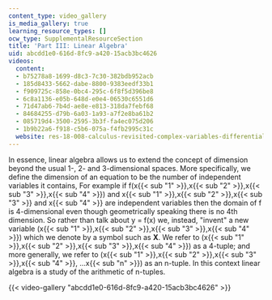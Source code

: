 ```yaml
---
content_type: video_gallery
is_media_gallery: true
learning_resource_types: []
ocw_type: SupplementalResourceSection
title: 'Part III: Linear Algebra'
uid: abcdd1e0-616d-8fc9-a420-15acb3bc4626
videos:
  content:
  - b75278a8-1699-d8c3-7c30-382bdb952acb
  - 185d8433-5662-dabe-8800-9383eedf33b1
  - f909725c-858e-0bc4-295c-6f8f5d396be8
  - 6c8a1136-e05b-648d-e0e4-06530c6551d6
  - 71d47ab6-7b4d-ae8e-e813-318da7febf68
  - 84684255-d79b-6a03-1a93-a7f2e8ba61b2
  - 085719d4-3500-2595-3b3f-fa4ec075d206
  - 1b9b22a6-f918-c5b6-075a-f4fb2995c31c
  website: res-18-008-calculus-revisited-complex-variables-differential-equations-and-linear-algebra-fall-2011
---
```


In essence, linear algebra allows us to extend the concept of dimension beyond the usual 1-, 2- and 3-dimensional spaces. More specifically, we define the dimension of an equation to be the number of independent variables it contains, For example if f(x{{< sub "1" >}},x{{< sub "2" >}},x{{< sub "3" >}},x{{< sub "4" >}}) and x{{< sub "1" >}},x{{< sub "2" >}},x{{< sub "3" >}} and x{{< sub "4" >}} are independent variables then the domain of f is 4-dimensional even though geometrically speaking there is no 4th dimension. So rather than talk about y = f(x) we, instead, "invent" a new variable (x{{< sub "1" >}},x{{< sub "2" >}},x{{< sub "3" >}},x{{< sub "4" >}}) which we denote by a symbol such as **X**. We refer to (x{{< sub "1" >}},x{{< sub "2" >}},x{{< sub "3" >}},x{{< sub "4" >}}) as a 4-tuple; and more generally, we refer to (x{{< sub "1" >}},x{{< sub "2" >}},x{{< sub "3" >}},x{{< sub "4" >}}, ...x{{< sub "n" >}}) as an n-tuple. In this context linear algebra is a study of the arithmetic of n-tuples.

{{< video-gallery "abcdd1e0-616d-8fc9-a420-15acb3bc4626" >}}

